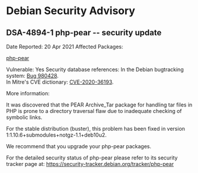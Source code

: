 
Debian Security Advisory
========================


DSA-4894-1 php-pear -- security update
--------------------------------------



Date Reported:
20 Apr 2021
Affected Packages:

[php-pear](https://packages.debian.org/src:php-pear)

Vulnerable:
Yes
Security database references:
In the Debian bugtracking system: [Bug 980428](https://bugs.debian.org/cgi-bin/bugreport.cgi?bug=980428).  
In Mitre's CVE dictionary: [CVE-2020-36193](https://security-tracker.debian.org/tracker/CVE-2020-36193).  

More information:

It was discovered that the PEAR Archive\_Tar package for handling tar
files in PHP is prone to a directory traversal flaw due to inadequate
checking of symbolic links.


For the stable distribution (buster), this problem has been fixed in
version 1:1.10.6+submodules+notgz-1.1+deb10u2.


We recommend that you upgrade your php-pear packages.


For the detailed security status of php-pear please refer to its
security tracker page at:
<https://security-tracker.debian.org/tracker/php-pear>





